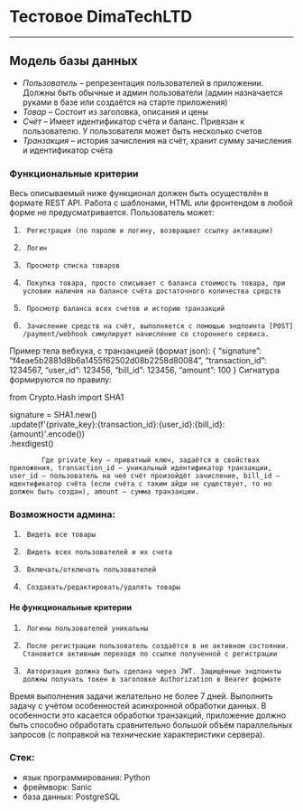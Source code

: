 # Тестовое DimaTechLTD
************
## Модель базы данных
- *Пользователь* – репрезентация пользователей в приложении. Должны быть обычные и админ пользователи (админ назначается руками в базе или создаётся на старте приложения)
- *Товар* – Состоит из заголовка, описания и цены
- *Счёт* – Имеет идентификатор счёта и баланс. Привязан к пользователю. У пользователя может быть несколько счетов
- *Транзакция* – история зачисления на счёт, хранит сумму зачисления и идентификатор счёта
 
### Функциональные критерии
Весь описываемый ниже функционал должен быть осуществлён в формате REST API. Работа с шаблонами, HTML или фронтендом в любой форме не предусматривается.
Пользователь может:
1.  	Регистрация (по паролю и логину, возвращает ссылку активации)
2.  	Логин
3.  	Просмотр списка товаров
4.  	Покупка товара, просто списывает с баланса стоимость товара, при условии наличия на балансе счёта достаточного количества средств
5.  	Просмотр баланса всех счетов и историю транзакций
6.  	Зачисление средств на счёт, выполняется с помощью эндпоинта [POST] /payment/webhook симулирует начисление со стороннего сервиса.
Пример тела вебхука, с транзакцией (формат json):
{
	“signature”: “f4eae5b2881d8b6a1455f62502d08b2258d80084”,
	“transaction_id”: 1234567,
	“user_id”: 123456,
	“bill_id”: 123456,
	“amount”: 100
}
Сигнатура формируются по правилу:

from Crypto.Hash import SHA1
 
signature = SHA1.new()\
.update(f'{private_key}:{transaction_id}:{user_id}:{bill_id}:{amount}'.encode())\
.hexdigest()

        	Где private_key – приватный ключ, задаётся в свойствах приложения, transaction_id – уникальный идентификатор транзакции, user_id – пользователь на чеё счёт произойдёт зачисление, bill_id – идентификатор счёта (если счёта с таким айди не существует, то но должен быть создан), amount – сумма транзакции.
 
### Возможности админа:
1.  	Видеть все товары
2.  	Видеть всех пользователей и их счета
3.  	Включать/отключать пользователей
4.  	Создавать/редактировать/удалять товары
 
#### Не функциональные критерии
1.      Логины пользователей уникальны
2.  	После регистрации пользователь создаётся в не активном состоянии. Становится активным переходя по ссылке полученной с регистрации
3.  	Авторизация должна быть сделана через JWT. Защищённые эндпоинты должны получать токен в заголовке Authorization в Bearer формате
Время выполнения задачи желательно не более 7 дней.
Выполнить задачу с учётом особенностей асинхронной обработки данных. В особенности это касается обработки транзакций, приложение должно быть способно обработать сравнительно большой объём параллельных запросов (с поправкой на технические характеристики сервера).

### Стек:
- язык программирования: Python
- фреймворк: Sanic
- база данных: PostgreSQL
